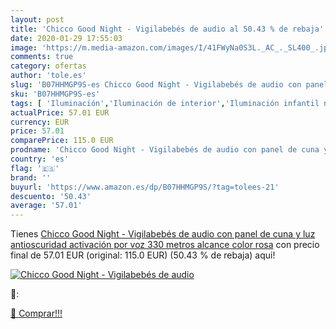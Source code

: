 ```yaml
---
layout: post
title: 'Chicco Good Night - Vigilabebés de audio al 50.43 % de rebaja'
date: 2020-01-29 17:55:03
image: 'https://m.media-amazon.com/images/I/41FWyNa0S3L._AC_._SL400_.jpg'
comments: true
category: ofertas
author: 'tole.es'
slug: 'B07HHMGP9S-es Chicco Good Night - Vigilabebés de audio con panel de cuna...'
sku: 'B07HHMGP9S-es'
tags: [ 'Iluminación','Iluminación de interior','Iluminación infantil nocturna','Lámparas e iluminación infantil','chicco','vigilabebés', ]
actualPrice: 57.01 EUR
currency: EUR
price: 57.01
comparePrice: 115.0 EUR
prodname: 'Chicco Good Night - Vigilabebés de audio con panel de cuna y luz antioscuridad  activación por voz  330 metros alcance  color rosa'
country: 'es'
flag: '🇪🇸'
brand: ''
buyurl: 'https://www.amazon.es/dp/B07HHMGP9S/?tag=tolees-21'
descuento: '50.43'
average: '57.01'
---
```


Tienes [Chicco Good Night - Vigilabebés de audio con panel de cuna y luz antioscuridad  activación por voz  330 metros alcance  color rosa](https://www.amazon.es/dp/B07HHMGP9S/?tag=tolees-21) con precio final de  57.01 EUR (original: 115.0 EUR) (50.43 %  de rebaja) aqui!

[![Chicco Good Night - Vigilabebés de audio](https://m.media-amazon.com/images/I/41FWyNa0S3L._AC_._SL400_.jpg)](https://www.amazon.es/dp/B07HHMGP9S/?tag=tolees-21)

🔎:


[🛒 Comprar!!!](https://www.amazon.es/dp/B07HHMGP9S/?tag=tolees-21)
